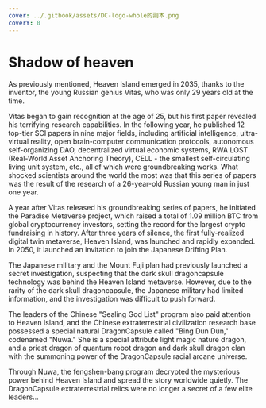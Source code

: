 ```yaml
---
cover: ../.gitbook/assets/DC-logo-whole的副本.png
coverY: 0
---
```


# Shadow of heaven

As previously mentioned, Heaven Island emerged in 2035, thanks to the inventor, the young Russian genius Vitas, who was only 29 years old at the time.

Vitas began to gain recognition at the age of 25, but his first paper revealed his terrifying research capabilities. In the following year, he published 12 top-tier SCI papers in nine major fields, including artificial intelligence, ultra-virtual reality, open brain-computer communication protocols, autonomous self-organizing DAO, decentralized virtual economic systems, RWA LOST (Real-World Asset Anchoring Theory), CELL - the smallest self-circulating living unit system, etc., all of which were groundbreaking works. What shocked scientists around the world the most was that this series of papers was the result of the research of a 26-year-old Russian young man in just one year.

A year after Vitas released his groundbreaking series of papers, he initiated the Paradise Metaverse project, which raised a total of 1.09 million BTC from global cryptocurrency investors, setting the record for the largest crypto fundraising in history. After three years of silence, the first fully-realized digital twin metaverse, Heaven Island, was launched and rapidly expanded. In 2050, it launched an invitation to join the Japanese Drifting Plan.

The Japanese military and the Mount Fuji plan had previously launched a secret investigation, suspecting that the dark skull dragoncapsule technology was behind the Heaven Island metaverse. However, due to the rarity of the dark skull dragoncapsule, the Japanese military had limited information, and the investigation was difficult to push forward.

The leaders of the Chinese "Sealing God List" program also paid attention to Heaven Island, and the Chinese extraterrestrial civilization research base possessed a special natural DragonCapsule called "Bing Dun Dun," codenamed "Nuwa." She is a special attribute light magic nature dragon, and a priest dragon of quantum robot dragon and dark skull dragon clan with the summoning power of the DragonCapsule racial arcane universe.

Through Nuwa, the fengshen-bang program decrypted the mysterious power behind Heaven Island and spread the story worldwide quietly. The DragonCapsule extraterrestrial relics were no longer a secret of a few elite leaders...
